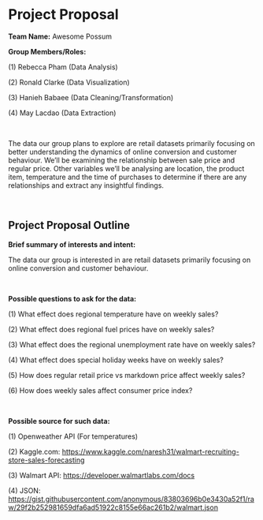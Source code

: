 # Project Proposal

**Team Name:** Awesome Possum

**Group Members/Roles:**

(1) Rebecca Pham (Data Analysis)

(2) Ronald Clarke (Data Visualization)

(3) Hanieh Babaee (Data Cleaning/Transformation) 

(4) May Lacdao (Data Extraction)

<br />
    
The data our group plans to explore are retail datasets primarily focusing on better understanding the dynamics of online conversion and customer behaviour. 
We’ll be examining the relationship between sale price and regular price. Other variables we’ll be analysing are location, the product item, temperature and the time of 
purchases to determine if there are any relationships and extract any insightful findings.

<br />

## Project Proposal Outline

**Brief summary of interests and intent:**

The data our group is interested in are retail datasets primarily focusing on online conversion and customer behaviour.

<br />

**Possible questions to ask for the data:**

(1) What effect does regional temperature have on weekly sales?

(2) What effect does regional fuel prices have on weekly sales?

(3) What effect does the regional unemployment rate have on weekly sales?

(4) What effect does special holiday weeks have on weekly sales?

(5) How does regular retail price vs markdown price affect weekly sales?

(6) How does weekly sales affect consumer price index?

<br />

**Possible source for such data:**

(1) Openweather API (For temperatures) 

(2) Kaggle.com: https://www.kaggle.com/naresh31/walmart-recruiting-store-sales-forecasting

(3) Walmart API: https://developer.walmartlabs.com/docs

(4) JSON: https://gist.githubusercontent.com/anonymous/83803696b0e3430a52f1/raw/29f2b252981659dfa6ad51922c8155e66ac261b2/walmart.json
